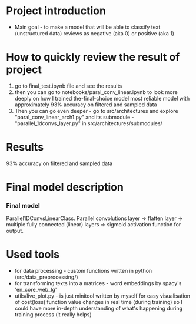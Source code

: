 # Project introduction

-   Main goal - to make a model that will be able to classify text (unstructured data) reviews as negative (aka 0) or positive (aka 1)

# How to quickly review the result of project

1. go to final_test.ipynb file and see the results
2. then you can go to notebooks/paral_conv_linear.ipynb to look more deeply on how I trained the-final-choice model most reliable model with approximately 93% accuracy on filtered and sampled data
3. Then you can go even deeper - go to src/architectures and explore
   "paral_conv_linear_arch1.py" and its submodule - "parallel_1dconvs_layer.py" in src/architectures/submodules/

# Results

93% accuracy on filtered and sampled data

# Final model description

### Final model

Parallel1DConvsLinearClass. Parallel convolutions layer => flatten layer => multiple fully connected (linear) layers => sigmoid activation function for output.

# Used tools

-   for data processing - custom functions written in python (src/data_preprocessing/)
-   for transforming texts into a matrices - word embeddings by spacy's 'en_core_web_lg'
-   utils/live_plot.py - is just minitool written by myself for easy visualisation of cost(loss) function value changes in real time (during training) so I could have more in-depth understanding of what's happening during training process (it really helps)
